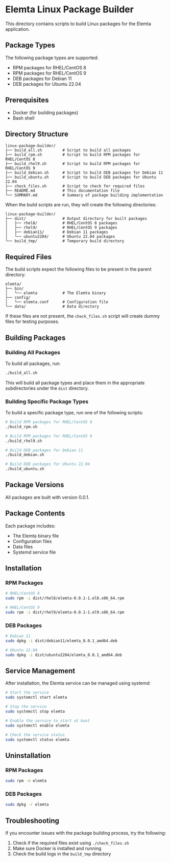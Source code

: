 # Elemta Linux Package Builder

This directory contains scripts to build Linux packages for the Elemta application.

## Package Types

The following package types are supported:

- RPM packages for RHEL/CentOS 8
- RPM packages for RHEL/CentOS 9
- DEB packages for Debian 11
- DEB packages for Ubuntu 22.04

## Prerequisites

- Docker (for building packages)
- Bash shell

## Directory Structure

```
linux-package-builder/
├── build_all.sh         # Script to build all packages
├── build_rpm.sh         # Script to build RPM packages for RHEL/CentOS 8
├── build_rhel9.sh       # Script to build RPM packages for RHEL/CentOS 9
├── build_debian.sh      # Script to build DEB packages for Debian 11
├── build_ubuntu.sh      # Script to build DEB packages for Ubuntu 22.04
├── check_files.sh       # Script to check for required files
├── README.md            # This documentation file
└── SUMMARY.md           # Summary of package building implementation
```

When the build scripts are run, they will create the following directories:

```
linux-package-builder/
├── dist/                # Output directory for built packages
│   ├── rhel8/           # RHEL/CentOS 8 packages
│   ├── rhel9/           # RHEL/CentOS 9 packages
│   ├── debian11/        # Debian 11 packages
│   └── ubuntu2204/      # Ubuntu 22.04 packages
└── build_tmp/           # Temporary build directory
```

## Required Files

The build scripts expect the following files to be present in the parent directory:

```
elemta/
├── bin/
│   └── elemta           # The Elemta binary
├── config/
│   └── elemta.conf      # Configuration file
└── data/                # Data directory
```

If these files are not present, the `check_files.sh` script will create dummy files for testing purposes.

## Building Packages

### Building All Packages

To build all packages, run:

```bash
./build_all.sh
```

This will build all package types and place them in the appropriate subdirectories under the `dist` directory.

### Building Specific Package Types

To build a specific package type, run one of the following scripts:

```bash
# Build RPM packages for RHEL/CentOS 8
./build_rpm.sh

# Build RPM packages for RHEL/CentOS 9
./build_rhel9.sh

# Build DEB packages for Debian 11
./build_debian.sh

# Build DEB packages for Ubuntu 22.04
./build_ubuntu.sh
```

## Package Versions

All packages are built with version 0.0.1.

## Package Contents

Each package includes:

- The Elemta binary file
- Configuration files
- Data files
- Systemd service file

## Installation

### RPM Packages

```bash
# RHEL/CentOS 8
sudo rpm -i dist/rhel8/elemta-0.0.1-1.el8.x86_64.rpm

# RHEL/CentOS 9
sudo rpm -i dist/rhel9/elemta-0.0.1-1.el9.x86_64.rpm
```

### DEB Packages

```bash
# Debian 11
sudo dpkg -i dist/debian11/elemta_0.0.1_amd64.deb

# Ubuntu 22.04
sudo dpkg -i dist/ubuntu2204/elemta_0.0.1_amd64.deb
```

## Service Management

After installation, the Elemta service can be managed using systemd:

```bash
# Start the service
sudo systemctl start elemta

# Stop the service
sudo systemctl stop elemta

# Enable the service to start at boot
sudo systemctl enable elemta

# Check the service status
sudo systemctl status elemta
```

## Uninstallation

### RPM Packages

```bash
sudo rpm -e elemta
```

### DEB Packages

```bash
sudo dpkg -r elemta
```

## Troubleshooting

If you encounter issues with the package building process, try the following:

1. Check if the required files exist using `./check_files.sh`
2. Make sure Docker is installed and running
3. Check the build logs in the `build_tmp` directory 